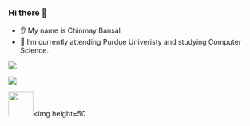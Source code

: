 
### Hi there 👋
* 👂 My name is Chinmay Bansal
* 🌱 I’m currently attending Purdue Univeristy and studying Computer Science.
<img src="https://github-readme-stats.vercel.app/api/top-langs?username=ChinmayBansal"/>

[![](https://img.shields.io/badge/linkedin-%230077B5.svg?style=for-the-badge&logo=linkedin)](https://www.linkedin.com/in/chinmay-bansal-136aa21a3/)

<img height=50 src="https://cdn.jsdelivr.net/gh/devicons/devicon/icons/python/python-original.svg"/><img height=50 
